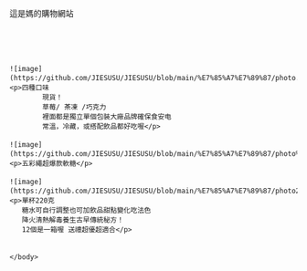 <!DOCTYPE html>
<html>
    <head>
        <meta charset="UTF-8"></meta>
        <title>媽的購物網站</title>
    </head>
    <body>
        <p>這是媽的購物網站</p>
        <br/>
        <br/>
        <br/>

    ![image](https://github.com/JIESUSU/JIESUSU/blob/main/%E7%85%A7%E7%89%87/photo.png)   
    <p>四種口味
            現貨！
            草莓/ 茶凍 /巧克力
            裡面都是獨立單個包裝大廠品牌確保食安电
            常溫，冷藏，或搭配飲品都好吃喔</p>

    ![image](https://github.com/JIESUSU/JIESUSU/blob/main/%E7%85%A7%E7%89%87/photo%203.png) 
    <p>五彩繩超爆款軟糖</p>  

    ![image](https://github.com/JIESUSU/JIESUSU/blob/main/%E7%85%A7%E7%89%87/photo2.png)     
    <p>單杯220克
       糖水可自行調整也可加飲品甜點變化吃法色
       降火清熱解毒養生古早傳統秘方！
       12個是一箱喔 送禮超優超適合</p>
        
        
    </body>
</html>
